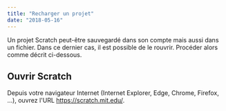 ```yaml
---
title: "Recharger un projet"
date: "2018-05-16"
---
```

Un projet Scratch peut-être sauvegardé dans son compte mais aussi dans un fichier. Dans ce dernier cas, il est possible de le rouvrir. Procéder alors comme décrit ci-dessous.

<!--more-->

## Ouvrir Scratch

Depuis votre navigateur Internet (Internet Explorer, Edge, Chrome, Firefox, ...), ouvrez l'URL https://scratch.mit.edu/. 
